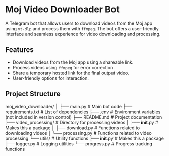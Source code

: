 # Moj Video Downloader Bot

A Telegram bot that allows users to download videos from the Moj app using `yt-dlp` and process them with `ffmpeg`. The bot offers a user-friendly interface and seamless experience for video downloading and processing.

## Features

- Download videos from the Moj app using a shareable link.
- Process videos using `ffmpeg` for error correction.
- Share a temporary hosted link for the final output video.
- User-friendly options for interaction.

## Project Structure
moj_video_downloader/
│
├── main.py # Main bot code
├── requirements.txt # List of dependencies
├── .env # Environment variables (not included in version control)
├── README.md # Project documentation
├── video_processing/ # Directory for processing videos
│   ├── __init__.py # Makes this a package
│   ├── download.py # Functions related to downloading videos
│   └── processing.py # Functions related to video processing
└── utils/ # Utility functions
    ├── __init__.py # Makes this a package
    ├── logger.py # Logging utilities
    └── progress.py # Progress tracking functions
